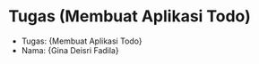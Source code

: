 # Tugas  (Membuat Aplikasi Todo)
<ul>
  <li>Tugas: {Membuat Aplikasi Todo}</li>
  <li>Nama: {Gina Deisri Fadila}</li>
</ul>
